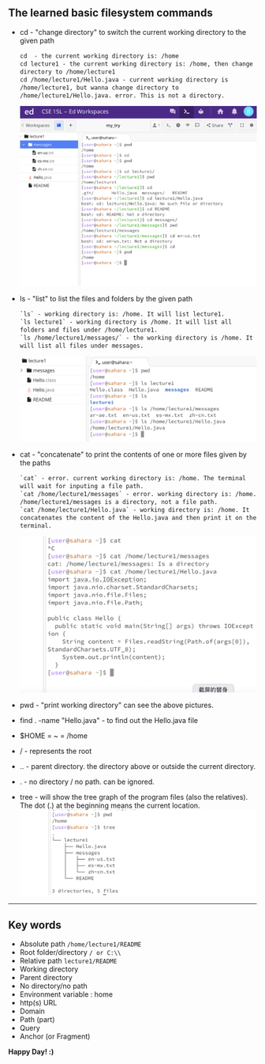 ## The learned basic filesystem commands

* cd - "change directory" to switch the current working directory to the given path
  
      cd  - the current working directory is: /home
      cd lecture1 - the current working directory is: /home, then change directory to /home/lecture1
      cd /home/lecture1/Hello.java - current working directory is /home/lecture1, but wanna change directory to /home/lecture1/Hello.java. error. This is not a directory.
  
  ![Image](cd-examples.png)

* ls - "list" to list the files and folders by the given path
  
      `ls` - working directory is: /home. It will list lecture1.
      `ls lecture1` - working directory is /home. It will list all folders and files under /home/lecture1.
      `ls /home/lecture1/messages/` - the working directory is /home. It will list all files under messages.
  
  ![Image](ls-examples.png)

* cat - "concatenate" to print the contents of one or more files given by the paths
  
      `cat` - error. current working directory is: /home. The terminal will wait for inputing a file path.
      `cat /home/lecture1/messages` - error. working directory is: /home. /home/lecture1/messages is a directory, not a file path.
      `cat /home/lecture1/Hello.java` - working directory is: /home. It concatenates the content of the Hello.java and then print it on the terminal.
  
  ![Image](cat-examples.png)
      
* pwd - "print working directory" can see the above pictures.

* find . -name "Hello.java"   - to find out the Hello.java file

* $HOME = ~ = /home
  
* / - represents the root

* .. - parent directory. the directory above or outside the current directory.
  
* . - no directory / no path. can be ignored.

* tree - will show the tree graph of the program files (also the relatives).
  The dot (.) at the beginning means the current location.
  ![Image](tree-example.png)

*** 

## Key words

- Absolute path             `/home/lecture1/README`
- Root folder/directory     ```/ or C:\\```
- Relative path             ```lecture1/README```
- Working directory
- Parent directory
- No directory/no path
- Environment variable : home
- http(s) URL
- Domain
- Path (part)
- Query
- Anchor (or Fragment)

**Happy Day! :)**
  
      
